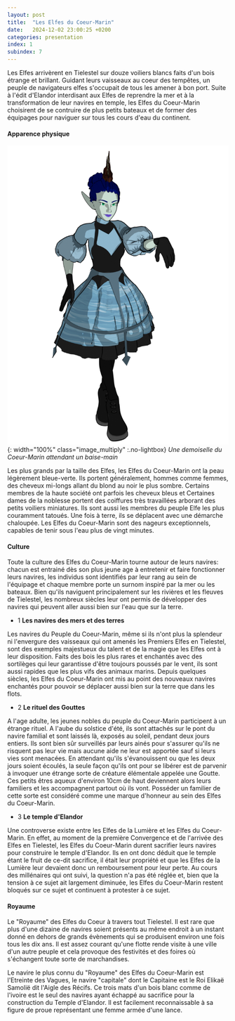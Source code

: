```yaml
---
layout: post
title:  "Les Elfes du Coeur-Marin"
date:   2024-12-02 23:00:25 +0200
categories: presentation
index: 1
subindex: 7
---
```


Les Elfes arrivèrent en Tielestel sur douze voiliers blancs faits d'un bois étrange et brillant. Guidant leurs vaisseaux au coeur des tempêtes, un peuple de navigateurs elfes s'occupait de tous les amener à bon port. Suite à l'édit d'Elandor interdisant aux Elfes de reprendre la mer et à la transformation de leur navires en temple, les Elfes du Coeur-Marin choisirent de se contruire de plus petits bateaux et de former des équipages pour naviguer sur tous les cours d'eau du continent. 

#### Apparence physique

![image](/assets/img/water-4-transparent.png){: width="100%" class="image_multiply" :.no-lightbox} *Une demoiselle du Coeur-Marin attendant un baise-main*

Les plus grands par la taille des Elfes, les Elfes du Coeur-Marin ont la peau légèrement bleue-verte. Ils portent généralement, hommes comme femmes, des cheveux mi-longs allant du blond au noir le plus sombre.  Certains membres de la haute société ont parfois les cheveux bleus et Certaines dames de la noblesse portent des coiffures très travaillées arborant des petits voiliers miniatures. Ils sont aussi les membres du peuple Elfe les plus couramment tatoués. Une fois à terre, ils se déplacent avec une démarche chaloupée. Les Elfes du Coeur-Marin sont des nageurs exceptionnels, capables de tenir sous l'eau plus de vingt minutes.

#### Culture

Toute la culture des Elfes du Coeur-Marin tourne autour de leurs navires: chacun est entrainé dès son plus jeune age à entretenir et faire fonctionner leurs navires, les individus sont identifiés par leur rang au sein de l'équipage et chaque membre porte un surnom inspiré par la mer ou les bateaux. Bien qu'ils naviguent principalement sur les rivières et les fleuves de Tielestel, les nombreux siècles leur ont permis de développer des navires qui peuvent aller aussi bien sur l'eau que sur la terre.

- 1 __Les navires des mers et des terres__

Les navires du Peuple du Coeur-Marin, même si ils n'ont plus la splendeur ni l'envergure des vaisseaux qui ont amenés les Premiers Elfes en Tielestel, sont des exemples majestueux du talent et de la magie que les Elfes ont à leur disposition. Faits des bois les plus rares et enchantés avec des sortilèges qui leur garantisse d'être toujours poussés par le vent, ils sont aussi rapides que les plus vifs des animaux marins. Depuis quelques siècles, les Elfes du Coeur-Marin ont mis au point des nouveaux navires enchantés pour pouvoir se déplacer aussi bien sur la terre que dans les flots. 

- 2 __Le rituel des Gouttes__

A l'age adulte, les jeunes nobles du peuple du Coeur-Marin participent à un étrange rituel. A l'aube du solstice d'été, ils sont attachés sur le pont du navire familial et sont laissés là, exposés au soleil, pendant deux jours entiers. Ils sont bien sûr surveillés par leurs ainés pour s'assurer qu'ils ne risquent pas leur vie mais aucune aide ne leur est apportée sauf si leurs vies sont menacées. En attendant qu'ils s'évanouissent ou que les deux jours soient écoulés, la seule façon qu'ils ont pour se libérer est de parvenir à invoquer une étrange sorte de créature élémentale appelée une Goutte. Ces petits êtres aqueux d'environ 10cm de haut deviennent alors leurs familiers et les accompagnent partout où ils vont. Posséder un familier de cette sorte est considéré comme une marque d'honneur au sein des Elfes du Coeur-Marin. 

- 3 __Le temple d'Elandor__

Une controverse existe entre les Elfes de la Lumière et les Elfes du Coeur-Marin. En effet, au moment de la première Convergence et de l'arrivée des Elfes en Tielestel, les Elfes du Coeur-Marin durent sacrifier leurs navires pour construire le temple d'Elandor. Ils en ont donc déduit que le temple étant le fruit de ce-dit sacrifice, il était leur propriété et que les Elfes de la Lumière leur devaient donc un remboursement pour leur perte. Au cours des millénaires qui ont suivi, la question n'a pas été réglée et, bien que la tension à ce sujet ait largement diminuée, les Elfes du Coeur-Marin restent bloqués sur ce sujet et continuent à protester à ce sujet. 

#### Royaume


Le "Royaume" des Elfes du Coeur à travers tout Tielestel. Il est rare que plus d'une dizaine de navires soient présents au même endroit à un instant donné en dehors de grands évènements qui se produisent environ une fois tous les dix ans. Il est assez courant qu'une flotte rende visite à une ville d'un autre peuple et cela provoque des festivités et des foires où s'échangent toute sorte de marchandises. 

Le navire le plus connu du "Royaume" des Elfes du Coeur-Marin est l'Etreinte des Vagues, le navire "capitale" dont le Capitaine est le Roi Elikaë Samolië dit l'Aigle des Récifs. Ce trois mats d'un bois blanc comme de l'ivoire est le seul des navires ayant échappé au sacrifice pour la construction du Temple d'Elandor. Il est facilement reconnaissable à sa figure de proue représentant une femme armée d'une lance. 